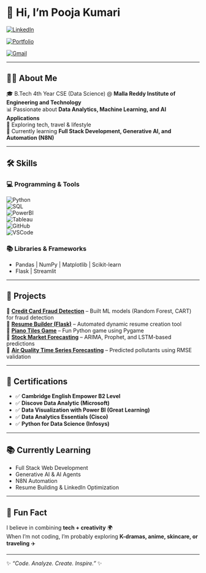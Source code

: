 # 🌸 Hi, I’m Pooja Kumari  

[![LinkedIn](https://img.shields.io/badge/LinkedIn-Connect-blue?style=flat-square&logo=linkedin)](https://www.linkedin.com/in/pooja-kumari-894712370/)

[![Portfolio](https://img.shields.io/badge/Portfolio-Visit-green?style=flat-square&logo=google-chrome)](https://pooja-kumari-data-analys-lzwhofd.gamma.site/) 

[![Gmail](https://img.shields.io/badge/Email-Contact-red?style=flat-square&logo=gmail)](mailto:poojaa7312@gmail.com)  

---

## 👩‍💻 About Me  
🎓 B.Tech 4th Year CSE (Data Science) @ **Malla Reddy Institute of Engineering and Technology**  
📊 Passionate about **Data Analytics, Machine Learning, and AI Applications**  
🎥 Exploring tech, travel & lifestyle  
🌱 Currently learning **Full Stack Development, Generative AI, and Automation (N8N)**  

---

## 🛠️ Skills  

### 💻 Programming & Tools  
![Python](https://img.shields.io/badge/Python-3776AB?style=for-the-badge&logo=python&logoColor=white)  
![SQL](https://img.shields.io/badge/SQL-025E8C?style=for-the-badge&logo=database&logoColor=white)  
![PowerBI](https://img.shields.io/badge/PowerBI-F2C811?style=for-the-badge&logo=power-bi&logoColor=black)  
![Tableau](https://img.shields.io/badge/Tableau-E97627?style=for-the-badge&logo=tableau&logoColor=white)  
![GitHub](https://img.shields.io/badge/GitHub-181717?style=for-the-badge&logo=github&logoColor=white)  
![VSCode](https://img.shields.io/badge/VSCode-0078D7?style=for-the-badge&logo=visual-studio-code&logoColor=white)  

### 📚 Libraries & Frameworks  
- Pandas | NumPy | Matplotlib | Scikit-learn  
- Flask | Streamlit  

---

## 📂 Projects  

🔹 **[Credit Card Fraud Detection](#)** – Built ML models (Random Forest, CART) for fraud detection  
🔹 **[Resume Builder (Flask)](#)** – Automated dynamic resume creation tool  
🔹 **[Piano Tiles Game](#)** – Fun Python game using Pygame  
🔹 **[Stock Market Forecasting](#)** – ARIMA, Prophet, and LSTM-based predictions  
🔹 **[Air Quality Time Series Forecasting](#)** – Predicted pollutants using RMSE validation  

---

## 🏅 Certifications  
- ✅ **Cambridge English Empower B2 Level**  
- ✅ **Discove Data Analytic (Microsoft)**  
- ✅ **Data Visualization with Power BI (Great Learning)**  
- ✅ **Data Analytics Essentials (Cisco)**
- ✅ **Python for Data Science (Infosys)** 

---

## 📚 Currently Learning  
- Full Stack Web Development  
- Generative AI & AI Agents  
- N8N Automation  
- Resume Building & LinkedIn Optimization  


---

## 🌟 Fun Fact  
I believe in combining **tech + creativity** 🌍  
When I’m not coding, I’m probably exploring **K-dramas, anime, skincare, or traveling** ✈️  

---

✨ *“Code. Analyze. Create. Inspire.”* ✨  
